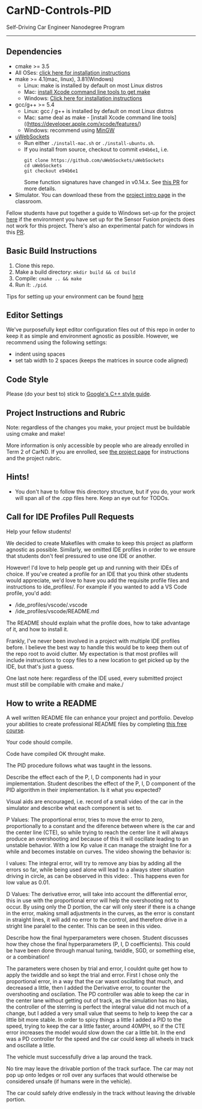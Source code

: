 # CarND-Controls-PID
Self-Driving Car Engineer Nanodegree Program

---

## Dependencies

* cmake >= 3.5
 * All OSes: [click here for installation instructions](https://cmake.org/install/)
* make >= 4.1(mac, linux), 3.81(Windows)
  * Linux: make is installed by default on most Linux distros
  * Mac: [install Xcode command line tools to get make](https://developer.apple.com/xcode/features/)
  * Windows: [Click here for installation instructions](http://gnuwin32.sourceforge.net/packages/make.htm)
* gcc/g++ >= 5.4
  * Linux: gcc / g++ is installed by default on most Linux distros
  * Mac: same deal as make - [install Xcode command line tools]((https://developer.apple.com/xcode/features/)
  * Windows: recommend using [MinGW](http://www.mingw.org/)
* [uWebSockets](https://github.com/uWebSockets/uWebSockets)
  * Run either `./install-mac.sh` or `./install-ubuntu.sh`.
  * If you install from source, checkout to commit `e94b6e1`, i.e.
    ```
    git clone https://github.com/uWebSockets/uWebSockets 
    cd uWebSockets
    git checkout e94b6e1
    ```
    Some function signatures have changed in v0.14.x. See [this PR](https://github.com/udacity/CarND-MPC-Project/pull/3) for more details.
* Simulator. You can download these from the [project intro page](https://github.com/udacity/self-driving-car-sim/releases) in the classroom.

Fellow students have put together a guide to Windows set-up for the project [here](https://s3-us-west-1.amazonaws.com/udacity-selfdrivingcar/files/Kidnapped_Vehicle_Windows_Setup.pdf) if the environment you have set up for the Sensor Fusion projects does not work for this project. There's also an experimental patch for windows in this [PR](https://github.com/udacity/CarND-PID-Control-Project/pull/3).

## Basic Build Instructions

1. Clone this repo.
2. Make a build directory: `mkdir build && cd build`
3. Compile: `cmake .. && make`
4. Run it: `./pid`. 

Tips for setting up your environment can be found [here](https://classroom.udacity.com/nanodegrees/nd013/parts/40f38239-66b6-46ec-ae68-03afd8a601c8/modules/0949fca6-b379-42af-a919-ee50aa304e6a/lessons/f758c44c-5e40-4e01-93b5-1a82aa4e044f/concepts/23d376c7-0195-4276-bdf0-e02f1f3c665d)

## Editor Settings

We've purposefully kept editor configuration files out of this repo in order to
keep it as simple and environment agnostic as possible. However, we recommend
using the following settings:

* indent using spaces
* set tab width to 2 spaces (keeps the matrices in source code aligned)

## Code Style

Please (do your best to) stick to [Google's C++ style guide](https://google.github.io/styleguide/cppguide.html).

## Project Instructions and Rubric

Note: regardless of the changes you make, your project must be buildable using
cmake and make!

More information is only accessible by people who are already enrolled in Term 2
of CarND. If you are enrolled, see [the project page](https://classroom.udacity.com/nanodegrees/nd013/parts/40f38239-66b6-46ec-ae68-03afd8a601c8/modules/f1820894-8322-4bb3-81aa-b26b3c6dcbaf/lessons/e8235395-22dd-4b87-88e0-d108c5e5bbf4/concepts/6a4d8d42-6a04-4aa6-b284-1697c0fd6562)
for instructions and the project rubric.

## Hints!

* You don't have to follow this directory structure, but if you do, your work
  will span all of the .cpp files here. Keep an eye out for TODOs.

## Call for IDE Profiles Pull Requests

Help your fellow students!

We decided to create Makefiles with cmake to keep this project as platform
agnostic as possible. Similarly, we omitted IDE profiles in order to we ensure
that students don't feel pressured to use one IDE or another.

However! I'd love to help people get up and running with their IDEs of choice.
If you've created a profile for an IDE that you think other students would
appreciate, we'd love to have you add the requisite profile files and
instructions to ide_profiles/. For example if you wanted to add a VS Code
profile, you'd add:

* /ide_profiles/vscode/.vscode
* /ide_profiles/vscode/README.md

The README should explain what the profile does, how to take advantage of it,
and how to install it.

Frankly, I've never been involved in a project with multiple IDE profiles
before. I believe the best way to handle this would be to keep them out of the
repo root to avoid clutter. My expectation is that most profiles will include
instructions to copy files to a new location to get picked up by the IDE, but
that's just a guess.

One last note here: regardless of the IDE used, every submitted project must
still be compilable with cmake and make./

## How to write a README
A well written README file can enhance your project and portfolio.  Develop your abilities to create professional README files by completing [this free course](https://www.udacity.com/course/writing-readmes--ud777).

Your code should compile.

Code have compiled OK throught make.

The PID procedure follows what was taught in the lessons.

Describe the effect each of the P, I, D components had in your implementation.
  Student describes the effect of the P, I, D component of the PID algorithm in their implementation. Is it what you expected?

  Visual aids are encouraged, i.e. record of a small video of the car in the simulator and describe what each component is set to.

P Values:
  The proportional error, tries to move the error to zero, proportionally to a constant and the diference between where is the car and the center line (CTE), so while trying to reach the center line it will always produce an overshooting and because of this it will oscillate leading to an unstable behavior. With a low Kp value it can manage the straight line for a while and becomes instable on curves. The video showing the behavior is:

I values:
  The integral error, will try to remove any bias by adding all the errors so far, while being used alone will lead to a always steer situation driving in circle, as can be observed in this video:  . This happens even for low value as 0.01. 

D Values:
  The derivative error, will take into account the differential error, this in use with the proportional error will help the overshooting not to occur. By using only the D portion, the car will only steer if there is a change in the error, making small adjustments in the curves, as the error is constant in straight lines, it will add no error to the control, and therefore drive in a stright line paralel to the center. This can be seen in this video.

Describe how the final hyperparameters were chosen.
  Student discusses how they chose the final hyperparameters (P, I, D coefficients). This could be have been done through manual tuning, twiddle, SGD, or something else, or a combination!

  The parameters were chosen by trial and error, I couldnt quite get how to apply the twiddle and so kept the trial and error. First I chose only the proportional error, in a way that the car wasnt oscilating that much, and decreased a little, then I added the Derivative error, to counter the overshooting and oscilation. The PD controller was able to keep the car in the center lane without getting out of track, as the simulation has no bias, the controller of the sterring is perfect the integral value did not much of a change, but I added a very small value that seems to help to keep the car a little bit more stable. In order to spicy things a little I added a PID to the speed, trying to keep the car a little faster, around 40MPH, so if the CTE error increases the model would slow down the car a little bit. In the end was a PD controller for the speed and the car could keep all wheels in track and oscillate a little.

The vehicle must successfully drive a lap around the track.

  No tire may leave the drivable portion of the track surface. The car may not pop up onto ledges or roll over any surfaces that would otherwise be considered unsafe (if humans were in the vehicle).

  The car could safely drive endlessly in the track without leaving the drivable portion.